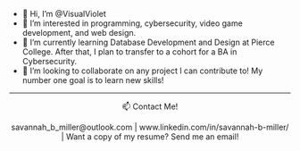 - 👋 Hi, I’m @VisualViolet
- 👀 I’m interested in programming, cybersecurity, video game development, and web design.
- 🌱 I’m currently learning Database Development and Design at Pierce College. After that, I plan to transfer to a cohort for a BA in Cybersecurity. 
- 💞️ I’m looking to collaborate on any project I can contribute to! My number one goal is to learn new skills! 

---
<p align="center">
📫 Contact Me!
</p>

<p align="center">
savannah_b_miller@outlook.com | www.linkedin.com/in/savannah-b-miller/ | Want a copy of my resume? Send me an email! 
</p>

<!---
savannah-dev/savannah-dev is a ✨ special ✨ repository because its `README.md` (this file) appears on your GitHub profile.
You can click the Preview link to take a look at your changes.
--->
